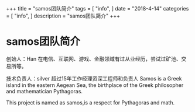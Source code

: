 +++
title = "samos团队简介"
tags = [
    "info",
]
date = "2018-4-14"
categories = [
    "info",
]
description = "samos团队简介"
+++

# samos团队简介

创始人：Han
在电信、互联网、游戏、金融领域有过从业经历，尝试过矿池、交易所等。

技术负责人：silver
超过15年工作经理资深工程师和负责人
Samos  is a Greek island in the eastern Aegean Sea, the birthplace of the Greek philosopher and mathematician Pythagoras.

This project is named as samos,is a respect for Pythagoras and math.




